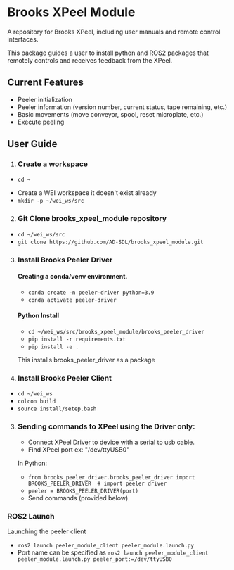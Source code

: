 # Brooks XPeel Module

A repository for Brooks XPeel, including user manuals and remote control interfaces.

This package guides a user to install python and ROS2 packages that remotely controls and receives feedback from the XPeel.

## Current Features
* Peeler initialization
* Peeler information (version number, current status, tape remaining, etc.)
* Basic movements (move conveyor, spool, reset microplate, etc.)
* Execute peeling 

## User Guide
1. ### Create a workspace
- `cd ~`
<!-- - `source /opt/ros/foxy/setup.bash` -->
- Create a WEI workspace it doesn't exist already
- `mkdir -p ~/wei_ws/src`

2. ### Git Clone brooks_xpeel_module repository
- `cd ~/wei_ws/src`
- `git clone https://github.com/AD-SDL/brooks_xpeel_module.git`

3. ### Install Brooks Peeler Driver
    #### Creating a conda/venv environment.
    - `conda create -n peeler-driver python=3.9`
    - `conda activate peeler-driver`

    #### Python Install 
    - `cd ~/wei_ws/src/brooks_xpeel_module/brooks_peeler_driver`
    - `pip install -r requirements.txt`
    - `pip install -e .`

    This installs brooks_peeler_driver as a package
4. ### Install Brooks Peeler Client
- `cd ~/wei_ws`
- `colcon build`
- `source install/setep.bash`


3. ### Sending commands to XPeel using the Driver only:
	* Connect XPeel Driver to device with a serial to usb cable.
	* Find XPeel port ex: "/dev/ttyUSB0" 

   	In Python:
    
    - `from brooks_peeler_driver.brooks_peeler_driver import BROOKS_PEELER_DRIVER  # import peeler driver`
    - `peeler = BROOKS_PEELER_DRIVER(port)`

	* Send commands (provided below)

### ROS2 Launch

Launching the peeler client

 - `ros2 launch peeler_module_client peeler_module.launch.py`
 - Port name can be specified as `ros2 launch peeler_module_client peeler_module.launch.py peeler_port:=/dev/ttyUSB0`
